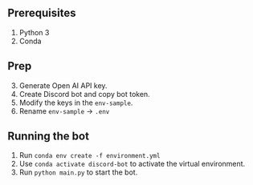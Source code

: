 ## Prerequisites

1. Python 3
2. Conda

## Prep

3. Generate Open AI API key.
4. Create Discord bot and copy bot token.
5. Modify the keys in the `env-sample`.
6. Rename `env-sample` -> `.env`

## Running the bot

1. Run `conda env create -f environment.yml`
2. Use `conda activate discord-bot` to activate the virtual environment.
3. Run `python main.py` to start the bot.
